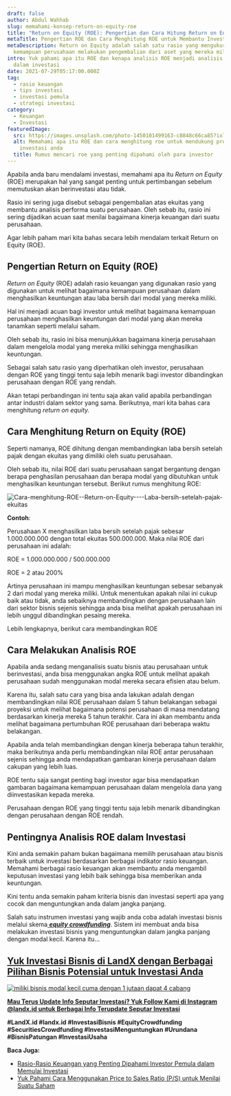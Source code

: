```yaml
---
draft: false
author: Abdul Wahhab
slug: memahami-konsep-return-on-equity-roe
title: "Return on Equity (ROE): Pengertian dan Cara Hitung Return on Equity"
metaTitle: Pengertian ROE dan Cara Menghitung ROE untuk Membantu Investasi Anda
metaDescription: Return on Equity adalah salah satu rasio yang mengukur
  kemampuan perusahaan melakukan pengembalian dari aset yang mereka miliki
intro: Yuk pahami apa itu ROE dan kenapa analisis ROE menjadi analisis penting
  dalam investasi
date: 2021-07-29T05:17:00.000Z
tag:
  - rasio keuangan
  - tips investasi
  - investasi pemula
  - strategi investasi
category:
  - Keuangan
  - Investasi
featuredImage:
  src: https://images.unsplash.com/photo-1450101499163-c8848c66ca85?ixlib=rb-1.2.1&ixid=MnwxMjA3fDB8MHxwaG90by1wYWdlfHx8fGVufDB8fHx8&auto=format&fit=crop&w=1470&q=80
  alt: Memahami apa itu ROE dan cara menghitung roe untuk mendukung proses
    investasi anda
  title: Rumus mencari roe yang penting dipahami oleh para investor
---
```

Apabila anda baru mendalami investasi, memahami apa itu *Return on Equity* (ROE) merupakan hal yang sangat penting untuk pertimbangan sebelum memutuskan akan berinvestasi atau tidak.

Rasio ini sering juga disebut sebagai pengembalian atas ekuitas yang membantu analisis performa suatu perusahaan. Oleh sebab itu, rasio ini sering dijadikan acuan saat menilai bagaimana kinerja keuangan dari suatu perusahaan.

Agar lebih paham mari kita bahas secara lebih mendalam terkait Return on Equity (ROE).

## Pengertian Return on Equity (ROE)

*Return on Equity* (ROE) adalah rasio keuangan yang digunakan rasio yang digunakan untuk melihat bagaimana kemampuan perusahaan dalam menghasilkan keuntungan atau laba bersih dari modal yang mereka miliki.

Hal ini menjadi acuan bagi investor untuk melihat bagaimana kemampuan perusahaan menghasilkan keuntungan dari modal yang akan mereka tanamkan seperti melalui saham.

Oleh sebab itu, rasio ini bisa menunjukkan bagaimana kinerja perusahaan dalam mengelola modal yang mereka miliki sehingga menghasilkan keuntungan.

Sebagai salah satu rasio yang diperhatikan oleh investor, perusahaan dengan ROE yang tinggi tentu saja lebih menarik bagi investor dibandingkan perusahaan dengan ROE yang rendah.

Akan tetapi perbandingan ini tentu saja akan valid apabila perbandingan antar industri dalam sektor yang sama. Berikutnya, mari kita bahas cara menghitung *return on equity.*

## Cara Menghitung Return on Equity (ROE)

Seperti namanya, ROE dihitung dengan membandingkan laba bersih setelah pajak dengan ekuitas yang dimiliki oleh suatu perusahaan.

Oleh sebab itu, nilai ROE dari suatu perusahaan sangat bergantung dengan berapa penghasilan perusahaan dan berapa modal yang dibutuhkan untuk menghasilkan keuntungan tersebut. Berikut rumus menghitung ROE:

![Cara-menghitung-ROE--Return-on-Equity----Laba-bersih-setelah-pajak-ekuitas](https://accountgram-production.sfo2.cdn.digitaloceanspaces.com/landx_ghost/2021/09/Cara-menghitung-ROE--Return-on-Equity----Laba-bersih-setelah-pajak-ekuitas.png "Cara menghitung ROE agar analisis investasi menjadi lebih mudah")

**Contoh**:

Perusahaan X menghasilkan laba bersih setelah pajak sebesar 1.000.000.000 dengan total ekuitas 500.000.000. Maka nilai ROE dari perusahaan ini adalah:

ROE = 1.000.000.000 / 500.000.000

ROE = 2 atau 200%

Artinya perusahaan ini mampu menghasilkan keuntungan sebesar sebanyak 2 dari modal yang mereka miliki. Untuk menentukan apakah nilai ini cukup baik atau tidak, anda sebaiknya membandingkan dengan perusahaan lain dari sektor bisnis sejenis sehingga anda bisa melihat apakah perusahaan ini lebih unggul dibandingkan pesaing mereka.

Lebih lengkapnya, berikut cara membandingkan ROE

## Cara Melakukan Analisis ROE

Apabila anda sedang menganalisis suatu bisnis atau perusahaan untuk berinvestasi, anda bisa menggunakan angka ROE untuk melihat apakah perusahaan sudah menggunakan modal mereka secara efisien atau belum.

Karena itu, salah satu cara yang bisa anda lakukan adalah dengan membandingkan nilai ROE perusahaan dalam 5 tahun belakangan sebagai proyeksi untuk melihat bagaimana potensi perusahaan di masa mendatang berdasarkan kinerja mereka 5 tahun terakhir. Cara ini akan membantu anda melihat bagaimana pertumbuhan ROE perusahaan dari beberapa waktu belakangan.

Apabila anda telah membandingkan dengan kinerja beberapa tahun terakhir, maka berikutnya anda perlu membandingkan nilai ROE antar perusahaan sejenis sehingga anda mendapatkan gambaran kinerja perusahaan dalam cakupan yang lebih luas.

ROE tentu saja sangat penting bagi investor agar bisa mendapatkan gambaran bagaimana kemampuan perusahaan dalam mengelola dana yang diinvestasikan kepada mereka.

Perusahaan dengan ROE yang tinggi tentu saja lebih menarik dibandingkan dengan perusahaan dengan ROE rendah.

## Pentingnya Analisis ROE dalam Investasi

Kini anda semakin paham bukan bagaimana memilih perusahaan atau bisnis terbaik untuk investasi berdasarkan berbagai indikator rasio keuangan. Memahami berbagai rasio keuangan akan membantu anda mengambil keputusan investasi yang lebih baik sehingga bisa memberikan anda keuntungan.

Kini tentu anda semakin paham kriteria bisnis dan investasi seperti apa yang cocok dan menguntungkan anda dalam jangka panjang.

Salah satu instrumen investasi yang wajib anda coba adalah investasi bisnis melalui skema[ ***equity crowdfunding***](https://landx.id/). Sistem ini membuat anda bisa melakukan investasi bisnis yang menguntungkan dalam jangka panjang dengan modal kecil. Karena itu…

## **[Yuk Investasi Bisnis di LandX dengan Berbagai Pilihan Bisnis Potensial untuk Investasi Anda](https://landx.id/project/?utm_source=Blog&utm_medium=organic+keyword&utm_campaign=blog&utm_id=Blog)**

[![miliki bisnis modal kecil cuma dengan 1 jutaan dapat 4 cabang ](https://accountgram-production.sfo2.cdn.digitaloceanspaces.com/landx_ghost/2021/11/jadi-owner-bisnis-hanya-1-jutaan-dengan-cuan-yang-sangat-menjanjikan.png)](https://landx.id/project/?utm_source=Blog&utm_medium=organic+keyword&utm_campaign=blog&utm_id=Blog)

**[Mau Terus Update Info Seputar Investasi? Yuk Follow Kami di Instagram @landx.id untuk Berbagai Info Terupdate Seputar Investasi](https://instagram.com/landx.id?utm_medium=copy_link)**

**\#LandX.id    #landx.id    #InvestasiBisnis     #EquityCrowdfunding   #SecuritiesCrowdfunding #InvestasiMenguntungkan    #Urundana     #BisnisPatungan    #InvestasiUsaha**

**Baca Juga:**

* [Rasio-Rasio Keuangan yang Penting Dipahami Investor Pemula dalam Memulai Investasi](https://landx.id/blog/rasio-rasio-keuangan-yang-penting-dalam-investasi/)
* [Yuk Pahami Cara Menggunakan Price to Sales Ratio (P/S) untuk Menilai Suatu Saham](https://landx.id/blog/price-to-sales-ratio-adalah/)